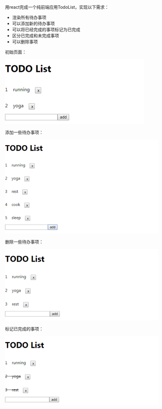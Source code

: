 用react完成一个纯前端应用TodoList，实现以下需求：

- 渲染所有待办事项
- 可以添加新的待办事项
- 可以将已经完成的事项标记为已完成
- 区分已完成和未完成事项
- 可以删除事项



初始页面：

![Image text](https://github.com/huangwei1997/ReactDemo/blob/master/images/initPage.png)



添加一些待办事项：

![Image text](https://github.com/huangwei1997/ReactDemo/blob/master/images/addItems.png)



删除一些待办事项：

![Image text](https://github.com/huangwei1997/ReactDemo/blob/master/images/deleteItems.png)

标记已完成的事项：

![Image text](https://github.com/huangwei1997/ReactDemo/blob/master/images/finishesItems.png)

